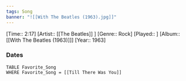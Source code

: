 ```yaml
---
tags: Song  
banner: "![[With The Beatles (1963).jpg]]"
---
```

[Time:: 2:17]
[Artist:: [[The Beatles]] ]
[Genre:: Rock]
[Played:: ]
[Album:: [[With The Beatles (1963)]]]
[Year:: 1963]
### Dates
````dataview
TABLE Favorite_Song
WHERE Favorite_Song = [[Till There Was You]]
````